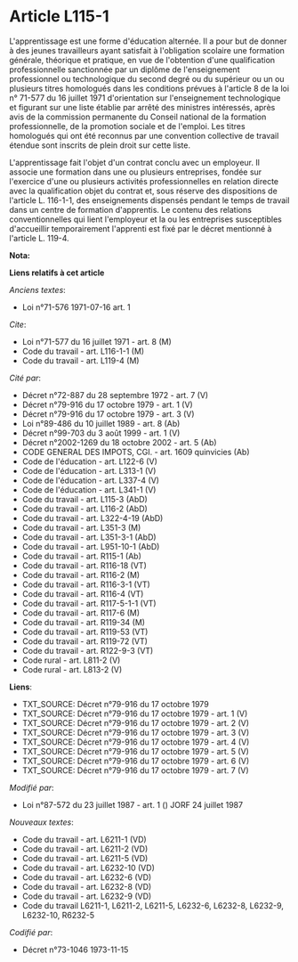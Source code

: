 # Article L115-1

L'apprentissage est une forme d'éducation alternée. Il a pour but de donner à des jeunes travailleurs ayant satisfait à
l'obligation scolaire une formation générale, théorique et pratique, en vue de l'obtention d'une qualification
professionnelle sanctionnée par un diplôme de l'enseignement professionnel ou technologique du second degré ou du supérieur
ou un ou plusieurs titres homologués dans les conditions prévues à l'article 8 de la loi n° 71-577 du 16 juillet 1971
d'orientation sur l'enseignement technologique et figurant sur une liste établie par arrêté des ministres intéressés, après
avis de la commission permanente du Conseil national de la formation professionnelle, de la promotion sociale et de l'emploi.
Les titres homologués qui ont été reconnus par une convention collective de travail étendue sont inscrits de plein droit sur
cette liste.

L'apprentissage fait l'objet d'un contrat conclu avec un employeur. Il associe une formation dans une ou plusieurs
entreprises, fondée sur l'exercice d'une ou plusieurs activités professionnelles en relation directe avec la qualification
objet du contrat et, sous réserve des dispositions de l'article L. 116-1-1, des enseignements dispensés pendant le temps de
travail dans un centre de formation d'apprentis. Le contenu des relations conventionnelles qui lient l'employeur et la ou les
entreprises susceptibles d'accueillir temporairement l'apprenti est fixé par le décret mentionné à l'article L. 119-4.

**Nota:**



**Liens relatifs à cet article**

_Anciens textes_:

  - Loi n°71-576 1971-07-16 art. 1

_Cite_:

  - Loi n°71-577 du 16 juillet 1971 - art. 8 (M)
  - Code du travail - art. L116-1-1 (M)
  - Code du travail - art. L119-4 (M)

_Cité par_:

  - Décret n°72-887 du 28 septembre 1972 - art. 7 (V)
  - Décret n°79-916 du 17 octobre 1979 - art. 1 (V)
  - Décret n°79-916 du 17 octobre 1979 - art. 3 (V)
  - Loi n°89-486 du 10 juillet 1989 - art. 8 (Ab)
  - Décret n°99-703 du 3 août 1999 - art. 1 (V)
  - Décret n°2002-1269 du 18 octobre 2002 - art. 5 (Ab)
  - CODE GENERAL DES IMPOTS, CGI. - art. 1609 quinvicies (Ab)
  - Code de l'éducation - art. L122-6 (V)
  - Code de l'éducation - art. L313-1 (V)
  - Code de l'éducation - art. L337-4 (V)
  - Code de l'éducation - art. L341-1 (V)
  - Code du travail - art. L115-3 (AbD)
  - Code du travail - art. L116-2 (AbD)
  - Code du travail - art. L322-4-19 (AbD)
  - Code du travail - art. L351-3 (M)
  - Code du travail - art. L351-3-1 (AbD)
  - Code du travail - art. L951-10-1 (AbD)
  - Code du travail - art. R115-1 (Ab)
  - Code du travail - art. R116-18 (VT)
  - Code du travail - art. R116-2 (M)
  - Code du travail - art. R116-3-1 (VT)
  - Code du travail - art. R116-4 (VT)
  - Code du travail - art. R117-5-1-1 (VT)
  - Code du travail - art. R117-6 (M)
  - Code du travail - art. R119-34 (M)
  - Code du travail - art. R119-53 (VT)
  - Code du travail - art. R119-72 (VT)
  - Code du travail - art. R122-9-3 (VT)
  - Code rural - art. L811-2 (V)
  - Code rural - art. L813-2 (V)

**Liens**:

  - TXT_SOURCE: Décret n°79-916 du 17 octobre 1979
  - TXT_SOURCE: Décret n°79-916 du 17 octobre 1979 - art. 1 (V)
  - TXT_SOURCE: Décret n°79-916 du 17 octobre 1979 - art. 2 (V)
  - TXT_SOURCE: Décret n°79-916 du 17 octobre 1979 - art. 3 (V)
  - TXT_SOURCE: Décret n°79-916 du 17 octobre 1979 - art. 4 (V)
  - TXT_SOURCE: Décret n°79-916 du 17 octobre 1979 - art. 5 (V)
  - TXT_SOURCE: Décret n°79-916 du 17 octobre 1979 - art. 6 (V)
  - TXT_SOURCE: Décret n°79-916 du 17 octobre 1979 - art. 7 (V)

_Modifié par_:

  - Loi n°87-572 du 23 juillet 1987 - art. 1 () JORF 24 juillet 1987

_Nouveaux textes_:

  - Code du travail - art. L6211-1 (VD)
  - Code du travail - art. L6211-2 (VD)
  - Code du travail - art. L6211-5 (VD)
  - Code du travail - art. L6232-10 (VD)
  - Code du travail - art. L6232-6 (VD)
  - Code du travail - art. L6232-8 (VD)
  - Code du travail - art. L6232-9 (VD)
  - Code du travail L6211-1, L6211-2, L6211-5, L6232-6, L6232-8, L6232-9, L6232-10, R6232-5

_Codifié par_:

  - Décret n°73-1046 1973-11-15
